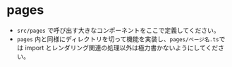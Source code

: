 # pages

- `src/pages` で呼び出す大きなコンポーネントをここで定義してください。
- `pages` 内と同様にディレクトリを切って機能を実装し、`pages/ページ名.ts`では import とレンダリング関連の処理以外は極力書かないようにしてください。

